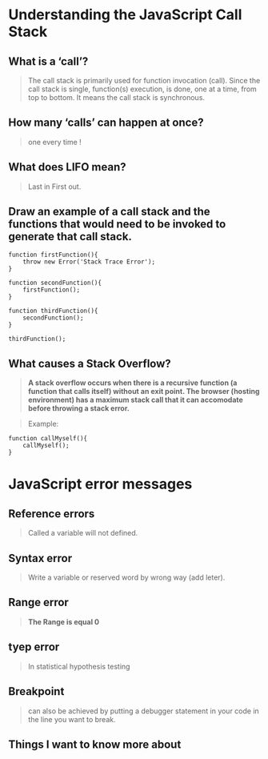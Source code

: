 # Understanding the JavaScript Call Stack

## What is a ‘call’?

> The call stack is primarily used for function invocation (call). Since the call stack is single, function(s) execution, is done, one at a time, from top to bottom. It means the call stack is synchronous.

## How many ‘calls’ can happen at once?

> one every time !

## What does LIFO mean?

>Last in First out.

## Draw an example of a call stack and the functions that would need to be invoked to generate that call stack.


    function firstFunction(){
        throw new Error('Stack Trace Error');
    }

    function secondFunction(){
        firstFunction();
    }

    function thirdFunction(){
        secondFunction();
    }

    thirdFunction();

## What causes a Stack Overflow?

> **A stack overflow occurs when there is a recursive function (a function that calls itself) without an exit point. The browser (hosting environment) has a maximum stack call that it can accomodate before throwing a stack error.**

>Example:

    function callMyself(){
        callMyself();
    }


# JavaScript error messages

## Reference errors

> Called a variable will not defined.

## Syntax error

> Write a variable or reserved word by wrong way (add leter).

## Range error

> **The Range is equal 0**

## tyep error

>In statistical hypothesis testing

## Breakpoint

>can also be achieved by putting a debugger statement in your code in the line you want to break.

## Things I want to know more about